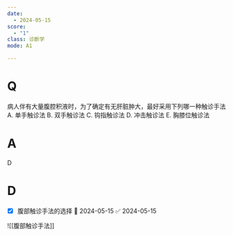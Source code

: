 ```yaml
---
date:
  - 2024-05-15
score:
  - "1"
class: 诊断学
mode: A1

---
```

# Q
病人伴有大量腹腔积液时，为了确定有无肝脏肿大，最好采用下列哪一种触诊手法
A. 单手触诊法 
B. 双手触诊法 
C. 钩指触诊法
D. 冲击触诊法 
E. 胸膝位触诊法

# A

D


# D

- [x] 腹部触诊手法的选择 📅 2024-05-15 ✅ 2024-05-15

![[腹部触诊手法]]